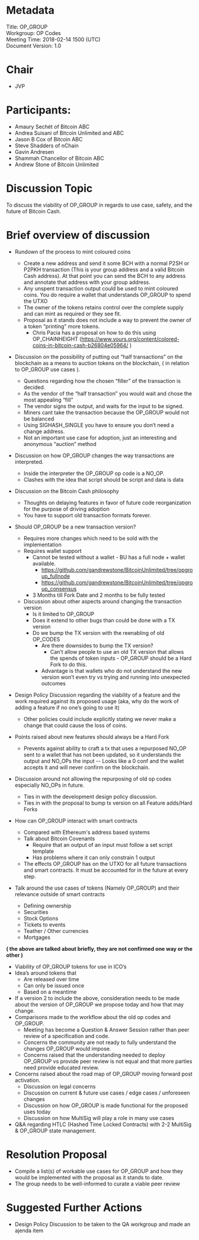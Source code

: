 # Metadata

Title:             	OP_GROUP  
Workgroup:        	OP Codes  
Meeting Time:     	2018-02-14 1500 (UTC)  
Document Version: 	1.0  

# Chair
 * JVP

# Participants: 
 * Amaury Sechét of Bitcoin ABC
 * Andrea Suisani of Bitcoin Unlimited and ABC
 * Jason B Cox of Bitcoin ABC
 * Steve Shadders of nChain
 * Gavin Andresen
 * Shammah Chancellor of Bitcoin ABC
 * Andrew Stone of Bitcoin Unlimited
# Discussion Topic

To discuss the viability of OP_GROUP in regards to use case, safety, and the future of Bitcoin Cash.

# Brief overview of discussion

 * Rundown of the process to mint coloured coins
     * Create a new address and send it some BCH with a normal P2SH or P2PKH transaction (This is your group address and a valid Bitcoin Cash address).  At that point you can send the BCH to any address and annotate that address with your group address. 
     * Any unspent transaction output could be used to mint coloured coins. You do require a wallet that understands OP_GROUP to spend the UTXO
     * The owner of the tokens retains control over the complete supply and can mint as required or they see fit.
     * Proposal as it stands does not include a way to prevent the owner of a token “printing” more tokens.
         * Chris Pacia has a proposal on how to do this using OP_CHAINHEIGHT (https://www.yours.org/content/colored-coins-in-bitcoin-cash-b26804e05964/ ) 
 * Discussion on the possibility of putting out “half transactions” on the blockchain as a means to auction tokens on the blockchain, ( in relation to OP_GROUP use cases ).
     * Questions regarding how the chosen “filler” of the transaction is decided.
     * As the vendor of the “half transaction” you would wait and chose the most appealing “fill”
     * The vendor signs the output, and waits for the input to be signed.
     * Miners cant take the transaction because the OP_GROUP would not be balanced
     * Using SIGHASH_SINGLE you have to ensure you don’t need a change address.
     * Not an important use case for adoption, just an interesting and anonymous “auction” method

 * Discussion on how OP_GROUP changes the way transactions are interpreted. 
     * Inside the interpreter the OP_GROUP op code is a NO_OP.
     * Clashes with the idea that script should be script and data is data
 * Discussion on the Bitcoin Cash philosophy
     * Thoughts on delaying features in favor of future code reorganization for the purpose of driving adoption  
     * You have to support old transaction formats forever.
 * Should OP_GROUP be a new transaction version?
     * Requires more changes which need to be sold with the implementation
     * Requires wallet support
         * Cannot be tested without a wallet - BU has a full node + wallet available.
             * https://github.com/gandrewstone/BitcoinUnlimited/tree/opgroup_fullnode
             * https://github.com/gandrewstone/BitcoinUnlimited/tree/opgroup_consensus 
         * 3 Months till Fork Date and 2 months to be fully tested
     * Discussion about other aspects around changing the transaction version
         * Is it limited to OP_GROUP
         * Does it extend to other bugs than could be done with a TX version
         * Do we bump the TX version with the reenabling of old OP_CODES
             * Are there downsides to bump the TX version?
                 * Can’t allow people to use an old TX version that allows the spends of token inputs - OP_GROUP should be a Hard Fork to do this.
             * Advantage is that wallets who do not understand the new version won’t even try vs trying and running into unexpected outcomes
 * Design Policy Discussion regarding the viability of a feature and the work required against its proposed usage (aka, why do the work of adding a feature if no one’s going to use it)
     * Other policies could include explicitly stating we never make a change that could cause the loss of coins.
 * Points raised about new features should always be a Hard Fork
     * Prevents against ability to craft a tx that uses a repurposed NO_OP sent to a wallet that has not been updated, so it understands the output and NO_OPs the input -- Looks like a 0 conf and the wallet accepts it and will never confirm on the blockchain.
 * Discussion around not allowing the repurposing of old op codes especially NO_OPs in future.
     * Ties in with the development design policy discussion.
     * Ties in with the proposal to bump tx version on all Feature adds/Hard Forks
 * How can OP_GROUP interact with smart contracts
     * Compared with Ethereum's address based systems
     * Talk about Bitcoin Covenants
         * Require that an output of an input must follow a set script template
         * Has problems where it can only constrain 1 output
     * The effects OP_GROUP has on the UTXO for all future transactions and smart contracts. It must be accounted for in the future at every step.
 * Talk around the use cases of tokens (Namely OP_GROUP) and their relevance outside of smart contracts
     * Defining ownership
     * Securities
     * Stock Options
     * Tickets to events
     * Teather / Other currencies
     * Mortgages

**( the above are talked about briefly, they are not confirmed one way or the other )**

 * Viability of OP_GROUP tokens for use in ICO’s
 * Idea’s around tokens that
     * Are released over time
     * Can only be issued once
     * Based on a meantime
 * If a version 2 to include the above, consideration needs to be made about the version of OP_GROUP we propose today and how that may change.
 * Comparisons made to the workflow about the old op codes and OP_GROUP.
      * Meeting has become a Question & Answer Session rather than peer review of a specification and code.
      * Concerns the community are not ready to fully understand the changes OP_GROUP would impose.
      * Concerns raised that the understanding needed to deploy OP_GROUP vs provide peer review is not equal and that more parties need provide educated review.
 * Concerns raised about the road map of OP_GROUP moving forward post activation.
     * Discussion on legal concerns
     * Discussion on current & future use cases / edge cases / unforeseen changes
     * Discussion on how OP_GROUP is made functional for the proposed uses today
     * Discussion on how MultiSig will play a role in many use cases
 * Q&A regarding HTLC (Hashed Time Locked Contracts) with 2-2 MultiSig & OP_GROUP state management.
	

# Resolution Proposal


 * Compile a list(s) of workable use cases for OP_GROUP and how they would be implemented with the proposal as it stands to date. 
 * The group needs to be well-informed to curate a viable peer review

# Suggested Further Actions

 * Design Policy Discussion to be taken to the QA workgroup and made an ajenda item